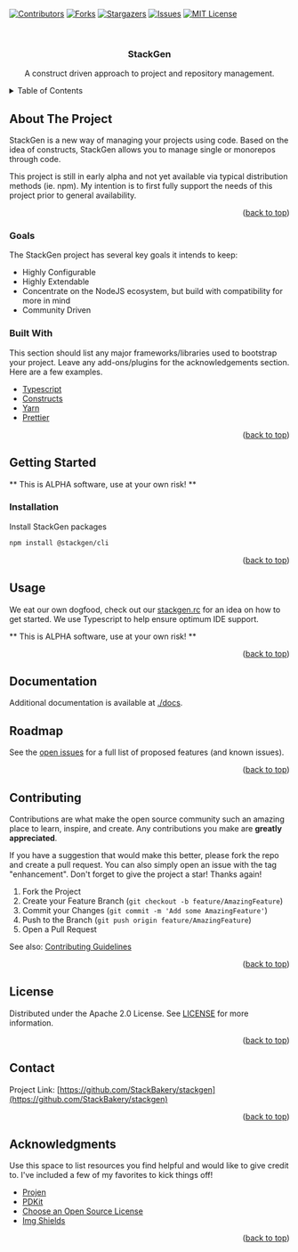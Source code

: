 <div id="top"></div>

[![Contributors][contributors-shield]][contributors-url]
[![Forks][forks-shield]][forks-url]
[![Stargazers][stars-shield]][stars-url]
[![Issues][issues-shield]][issues-url]
[![MIT License][license-shield]][license-url]

<!-- PROJECT LOGO -->
<br />
<div align="center">
  <h3 align="center">StackGen</h3>
  <p align="center">
    A construct driven approach to project and repository management.
  </p>
</div>

<!-- TABLE OF CONTENTS -->
<details>
  <summary>Table of Contents</summary>
  <ol>
    <li>
      <a href="#about-the-project">About The Project</a>
      <ul>
        <li><a href="#goals">Goals</a></li>
        <li><a href="#built-with">Built With</a></li>
      </ul>
    </li>
    <li>
      <a href="#getting-started">Getting Started</a>
      <ul>
        <li><a href="#prerequisites">Prerequisites</a></li>
        <li><a href="#installation">Installation</a></li>
      </ul>
    </li>
    <li><a href="#usage">Usage</a></li>
    <li><a href="#documentation">Documentation</a></li>
    <li><a href="#roadmap">Roadmap</a></li>
    <li><a href="#contributing">Contributing</a></li>
    <li><a href="#license">License</a></li>
    <li><a href="#contact">Contact</a></li>
    <li><a href="#acknowledgments">Acknowledgments</a></li>
  </ol>
</details>

## About The Project

StackGen is a new way of managing your projects using code. Based on the idea of constructs,
StackGen allows you to manage single or monorepos through code.

This project is still in early alpha and not yet available via typical distribution methods (ie. npm). My intention
is to first fully support the needs of this project prior to general availability.

<p align="right">(<a href="#top">back to top</a>)</p>

### Goals

The StackGen project has several key goals it intends to keep:

- Highly Configurable
- Highly Extendable
- Concentrate on the NodeJS ecosystem, but build with compatibility for more in mind
- Community Driven

### Built With

This section should list any major frameworks/libraries used to bootstrap your project. Leave any add-ons/plugins for the acknowledgements section. Here are a few examples.

- [Typescript](https://github.com/microsoft/TypeScript)
- [Constructs](https://github.com/aws/constructs)
- [Yarn](https://yarnpkg.com/)
- [Prettier](https://prettier.io/)

<p align="right">(<a href="#top">back to top</a>)</p>

<!-- GETTING STARTED -->

## Getting Started

** This is ALPHA software, use at your own risk! **

### Installation

Install StackGen packages

```sh
npm install @stackgen/cli
```

<p align="right">(<a href="#top">back to top</a>)</p>

<!-- USAGE EXAMPLES -->

## Usage

We eat our own dogfood, check out our [stackgen.rc](./.stackgenrc) for an idea on how to get started. We use Typescript to
help ensure optimum IDE support.

** This is ALPHA software, use at your own risk! **

<p align="right">(<a href="#top">back to top</a>)</p>

## Documentation

Additional documentation is available at [./docs](./docs).

<!-- ROADMAP -->

## Roadmap

See the [open issues](https://github.com/StackBakery/stackgen/issues) for a full list of proposed features (and known issues).

<p align="right">(<a href="#top">back to top</a>)</p>

<!-- CONTRIBUTING -->

## Contributing

Contributions are what make the open source community such an amazing place to learn, inspire, and create. Any contributions you make are **greatly appreciated**.

If you have a suggestion that would make this better, please fork the repo and create a pull request. You can also simply open an issue with the tag "enhancement".
Don't forget to give the project a star! Thanks again!

1. Fork the Project
2. Create your Feature Branch (`git checkout -b feature/AmazingFeature`)
3. Commit your Changes (`git commit -m 'Add some AmazingFeature'`)
4. Push to the Branch (`git push origin feature/AmazingFeature`)
5. Open a Pull Request

See also: [Contributing Guidelines](./.github/CONTRIBUTING.md)

<p align="right">(<a href="#top">back to top</a>)</p>

<!-- LICENSE -->

## License

Distributed under the Apache 2.0 License. See [LICENSE](./LICENSE) for more information.

<p align="right">(<a href="#top">back to top</a>)</p>

<!-- CONTACT -->

## Contact

Project Link: [https://github.com/StackBakery/stackgen](https://github.com/StackBakery/stackgen)

<p align="right">(<a href="#top">back to top</a>)</p>

<!-- ACKNOWLEDGMENTS -->

## Acknowledgments

Use this space to list resources you find helpful and would like to give credit to. I've included a few of my favorites to kick things off!

- [Projen](https://www.github.com/projen/projen)
- [PDKit](https://github.com/justinm/pdkit)
- [Choose an Open Source License](https://choosealicense.com)
- [Img Shields](https://shields.io)

<p align="right">(<a href="#top">back to top</a>)</p>

<!-- MARKDOWN LINKS & IMAGES -->
<!-- https://www.markdownguide.org/basic-syntax/#reference-style-links -->

[contributors-shield]: https://img.shields.io/github/contributors/StackBakery/stackgen.svg?style=for-the-badge
[contributors-url]: https://github.com/StackBakery/stackgen/graphs/contributors
[forks-shield]: https://img.shields.io/github/forks/StackBakery/stackgen.svg?style=for-the-badge
[forks-url]: https://github.com/StackBakery/stackgen/network/members
[stars-shield]: https://img.shields.io/github/stars/StackBakery/stackgen.svg?style=for-the-badge
[stars-url]: https://github.com/StackBakery/stackgen/stargazers
[issues-shield]: https://img.shields.io/github/issues/StackBakery/stackgen.svg?style=for-the-badge
[issues-url]: https://github.com/StackBakery/stackgen/issues
[license-shield]: https://img.shields.io/github/license/StackBakery/stackgen.svg?style=for-the-badge
[license-url]: https://github.com/StackBakery/stackgen/blob/master/LICENSE
